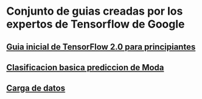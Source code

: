 # Conjunto de guias creadas por los expertos de Tensorflow de Google

## [Guia inicial de TensorFlow 2.0 para principiantes](https://www.tensorflow.org/tutorials/quickstart/beginner?hl=es-419)
## [Clasificacion basica prediccion de Moda](https://www.tensorflow.org/tutorials/keras/classification?hl=es-419)
## [Carga de datos](https://www.tensorflow.org/tutorials/load_data/csv?hl=es-419)
